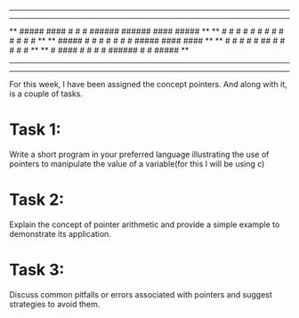*****************************************************************
*****************************************************************
**	#####	 ####	#	#	 #	######	######	####     ##### **
**	#	 #	#	 #	#	# #	 #	  #		#		#   # 	#      **
**	#####	#	 # 	#	#  # #	  #		#####	####     ####  **
**	#		#    #	#	#	##	  #		#		#	#	     # **
**	#		 ####	#	#	 #	  #		######	#	#	#####  **
*****************************************************************
*****************************************************************


For this week, I have been assigned the concept pointers.
And along with it, is a couple of tasks.

Task 1:
=======
Write a short program in your preferred language illustrating the use of pointers to manipulate the value of a variable(for this I will be using c)


Task 2:
=======
Explain the concept of pointer arithmetic and provide a simple example to demonstrate its application.

Task 3:
=======
Discuss common pitfalls or errors associated with pointers and suggest strategies to avoid them.


